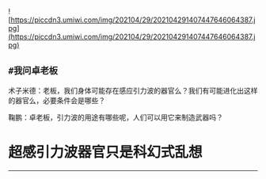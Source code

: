 ![https://piccdn3.umiwi.com/img/202104/29/202104291407447646064387.jpg](https://piccdn3.umiwi.com/img/202104/29/202104291407447646064387.jpg)

## `#我问卓老板`

术子米德：老板，我们身体可能存在感应引力波的器官么？我们有可能进化出这样的器官么，必要条件会是哪些？

鞠鹏：卓老板，引力波的用途有哪些呢，人们可以用它来制造武器吗？

# 超感引力波器官只是科幻式乱想

---
